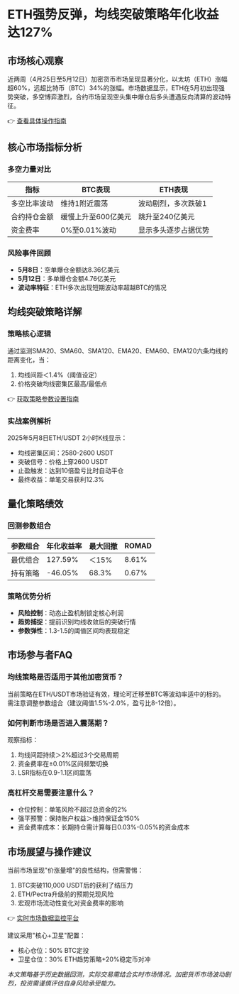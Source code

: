 # ETH强势反弹，均线突破策略年化收益达127%

## 市场核心观察
近两周（4月25日至5月12日）加密货币市场呈现显著分化，以太坊（ETH）涨幅超60%，远超比特币（BTC）34%的涨幅。市场数据显示，ETH在5月初出现强势突破，多空博弈激烈，合约市场呈现空头集中爆仓后多头遭遇反向清算的波动特征。

👉 [查看具体操作指南](https://bit.ly/okx_welcome)

## 核心市场指标分析
### 多空力量对比
| 指标          | BTC表现          | ETH表现                |
|---------------|------------------|------------------------|
| 多空比率波动  | 维持1附近震荡    | 波动剧烈，多次跌破1    |
| 合约持仓金额  | 缓慢上升至600亿美元 | 跳升至240亿美元        |
| 资金费率      | 0%至0.01%波动    | 显示多头逐步占据优势    |

### 风险事件回顾
- **5月8日**：空单爆仓金额达8.36亿美元
- **5月12日**：多单爆仓金额4.76亿美元
- **波动率特征**：ETH多次出现短期波动率超越BTC的情况

## 均线突破策略详解
### 策略核心逻辑
通过监测SMA20、SMA60、SMA120、EMA20、EMA60、EMA120六条均线的距离变化，当：
1. 均线间距＜1.4%（阈值设定）
2. 价格突破均线密集区最高/最低点

👉 [获取策略参数设置指南](https://bit.ly/okx_welcome)

### 实战案例解析
2025年5月8日ETH/USDT 2小时K线显示：
- 均线密集区间：2580-2600 USDT
- 突破信号：价格上穿2600 USDT
- 止盈触发：达到10倍盈亏比时自动平仓
- 最终收益：单笔交易获利12.3%

## 量化策略绩效
### 回测参数组合
| 参数组合 | 年化收益率 | 最大回撤 | ROMAD   |
|----------|------------|----------|---------|
| 最优组合 | 127.59%    | ＜15%     | 8.61%   |
| 持有策略 | -46.05%    | 68.3%    | 0.67%   |

### 策略优势分析
- **风险控制**：动态止盈机制锁定核心利润
- **趋势捕捉**：提前识别均线收敛后的突破行情
- **参数弹性**：1.3-1.5的阈值区间均表现稳定

## 市场参与者FAQ
### 均线策略是否适用于其他加密货币？
当前策略在ETH/USDT市场验证有效，理论可迁移至BTC等波动率适中的标的。需注意调整参数组合（建议阈值1.5%-2.0%，盈亏比8-12倍）。

### 如何判断市场是否进入震荡期？
观察指标：
1. 均线间距持续＞2%超过3个交易周期
2. 资金费率在±0.01%区间频繁切换
3. LSR指标在0.9-1.1区间震荡

### 高杠杆交易需要注意什么？
- 仓位控制：单笔风险不超过总资金的2%
- 强平预警：保持账户权益＞维持保证金150%
- 资金费率成本：长期持仓需计算每日0.03%-0.05%的资金成本

## 市场展望与操作建议
当前市场呈现"价涨量增"的良性结构，但需警惕：
1. BTC突破110,000 USDT后的获利了结压力
2. ETH/Pectra升级前的预期兑现风险
3. 宏观市场流动性变化对资金费率的影响

👉 [实时市场数据监控平台](https://bit.ly/okx_welcome)

建议采用"核心+卫星"配置：
- 核心仓位：50% BTC定投
- 卫星仓位：30% ETH趋势策略+20%稳定币对冲

*本文策略基于历史数据回测，实际交易需结合实时市场情况。加密货币市场波动剧烈，投资需谨慎评估自身风险承受能力。*